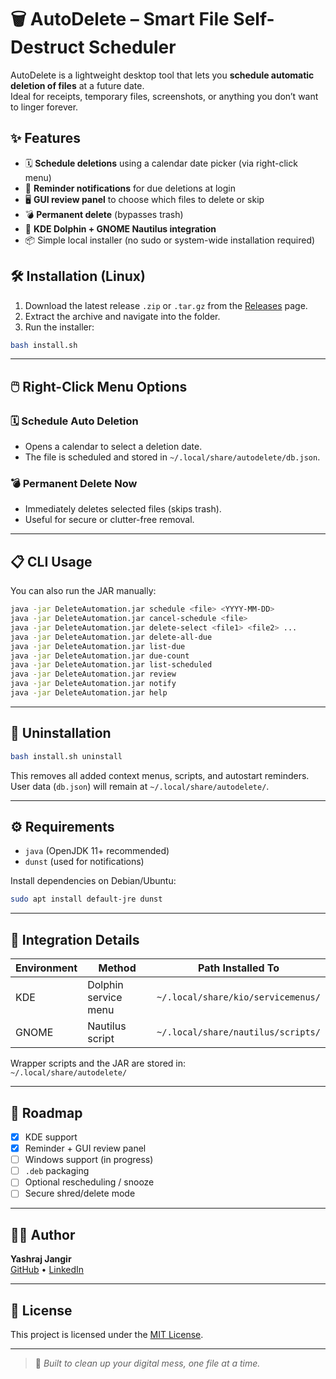# 🗑️ AutoDelete – Smart File Self-Destruct Scheduler

AutoDelete is a lightweight desktop tool that lets you **schedule automatic deletion of files** at a future date.  
Ideal for receipts, temporary files, screenshots, or anything you don’t want to linger forever.

## ✨ Features

- 🗓️ **Schedule deletions** using a calendar date picker (via right-click menu)
- 🔔 **Reminder notifications** for due deletions at login
- 🖥️ **GUI review panel** to choose which files to delete or skip
- 💣 **Permanent delete** (bypasses trash)
- 📁 **KDE Dolphin + GNOME Nautilus integration**
- 📦 Simple local installer (no sudo or system-wide installation required)

## 🛠️ Installation (Linux)

1. Download the latest release `.zip` or `.tar.gz` from the [Releases](https://github.com/yasshhhraj/autodeletion/releases) page.
2. Extract the archive and navigate into the folder.
3. Run the installer:

```bash
bash install.sh
```

---

## 🖱️ Right-Click Menu Options

### 🗓️ Schedule Auto Deletion

- Opens a calendar to select a deletion date.
- The file is scheduled and stored in `~/.local/share/autodelete/db.json`.

### 💣 Permanent Delete Now

- Immediately deletes selected files (skips trash).
- Useful for secure or clutter-free removal.

---

## 📋 CLI Usage

You can also run the JAR manually:

```bash
java -jar DeleteAutomation.jar schedule <file> <YYYY-MM-DD>
java -jar DeleteAutomation.jar cancel-schedule <file>
java -jar DeleteAutomation.jar delete-select <file1> <file2> ...
java -jar DeleteAutomation.jar delete-all-due
java -jar DeleteAutomation.jar list-due
java -jar DeleteAutomation.jar due-count
java -jar DeleteAutomation.jar list-scheduled
java -jar DeleteAutomation.jar review
java -jar DeleteAutomation.jar notify
java -jar DeleteAutomation.jar help
```

---

## 🔄 Uninstallation

```bash
bash install.sh uninstall
```

This removes all added context menus, scripts, and autostart reminders.
User data (`db.json`) will remain at `~/.local/share/autodelete/`.

---

## ⚙️ Requirements

- `java` (OpenJDK 11+ recommended)
- `dunst` (used for  notifications)

Install dependencies on Debian/Ubuntu:

```bash
sudo apt install default-jre dunst
```

---

## 🧩 Integration Details

| Environment | Method               | Path Installed To                              |
|-------------|----------------------|------------------------------------------------|
| KDE         | Dolphin service menu | `~/.local/share/kio/servicemenus/`             |
| GNOME       | Nautilus script      | `~/.local/share/nautilus/scripts/`             |

Wrapper scripts and the JAR are stored in:  
`~/.local/share/autodelete/`

---

## 🚀 Roadmap

- [x] KDE support
- [x] Reminder + GUI review panel
- [ ] Windows support (in progress)
- [ ] `.deb` packaging
- [ ] Optional rescheduling / snooze
- [ ] Secure shred/delete mode

---

## 👨‍💻 Author

**Yashraj Jangir**  
[GitHub](https://github.com/yasshhhraj) • [LinkedIn](https://www.linkedin.com/in/yashraj-jangir-a6111512b/)

---

## 📄 License

This project is licensed under the [MIT License](LICENSE).

---

> 🧹 _Built to clean up your digital mess, one file at a time._

